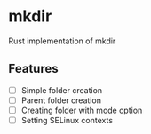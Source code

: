 # mkdir

Rust implementation of mkdir

## Features
- [ ] Simple folder creation
- [ ] Parent folder creation
- [ ] Creating folder with mode option
- [ ] Setting SELinux contexts